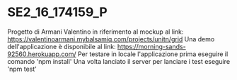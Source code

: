 # SE2_16_174159_P

Progetto di Armani Valentino in riferimento al mockup al link: https://valentinoarmani.mybalsamiq.com/projects/unitn/grid 
Una demo dell'applicazione è disponibile al link: https://morning-sands-92560.herokuapp.com/
Per testare in locale l'applicazione prima eseguire il comando  'npm install' 
Una volta lanciato il server per lanciare i test eseguire 'npm test' 